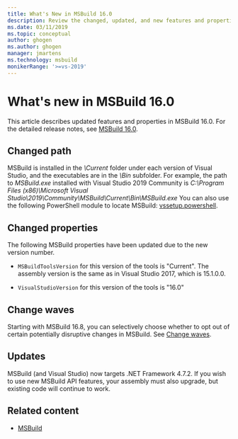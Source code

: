 ```yaml
---
title: What's New in MSBuild 16.0 
description: Review the changed, updated, and new features and properties for MSBuild 16.0, including support for .NET Framework 4.7.2, and access links to release notes.
ms.date: 03/11/2019
ms.topic: conceptual
author: ghogen
ms.author: ghogen
manager: jmartens
ms.technology: msbuild
monikerRange: '>=vs-2019'
---
```

# What's new in MSBuild 16.0

This article describes updated features and properties in MSBuild 16.0. For the detailed release notes, see [
MSBuild 16.0](https://github.com/microsoft/msbuild/releases/tag/v16.0.461.62831).

## Changed path

 MSBuild is installed in the *\Current* folder under each version of Visual Studio, and the executables are in the *\Bin* subfolder. For example, the path to *MSBuild.exe* installed with Visual Studio 2019 Community is *C:\Program Files (x86)\Microsoft Visual Studio\2019\Community\MSBuild\Current\Bin\MSBuild.exe* You can also use the following PowerShell module to locate MSBuild: [vssetup.powershell](https://github.com/Microsoft/vssetup.powershell).

## Changed properties

 The following MSBuild properties have been updated due to the new version number.

- `MSBuildToolsVersion` for this version of the tools is "Current". The assembly version is the same as in Visual Studio 2017, which is 15.1.0.0.

- `VisualStudioVersion` for this version of the tools is "16.0"

## Change waves

Starting with MSBuild 16.8, you can selectively choose whether to opt out of certain potentially disruptive changes in MSBuild. See [Change waves](change-waves.md).

## Updates

MSBuild (and Visual Studio) now targets .NET Framework 4.7.2. If you wish to use new MSBuild API features, your assembly must also upgrade, but existing code will continue to work.

## Related content

- [MSBuild](../msbuild/msbuild.md)
